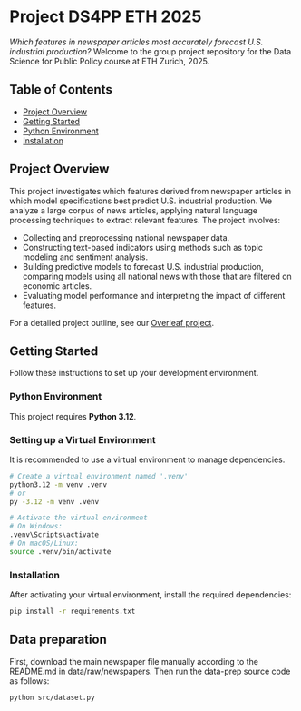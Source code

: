 # Project DS4PP ETH 2025

*Which features in newspaper articles most accurately forecast U.S. industrial production?* Welcome to the group project repository for the Data Science for Public Policy course at ETH Zurich, 2025.

## Table of Contents

- [Project Overview](#project-overview)
- [Getting Started](#getting-started)
- [Python Environment](#python-environment)
- [Installation](#installation)

## Project Overview

This project investigates which features derived from newspaper articles in which model specifications best predict U.S. industrial production. We analyze a large corpus of news articles, applying natural language processing techniques to extract relevant features. The project involves:

- Collecting and preprocessing national newspaper data.
- Constructing text-based indicators using methods such as topic modeling and sentiment analysis.
- Building predictive models to forecast U.S. industrial production, comparing models using all national news with those that are filtered on economic articles.
- Evaluating model performance and interpreting the impact of different features.

For a detailed project outline, see our [Overleaf project](https://www.overleaf.com/project/67fd24e6b55bac29453657d7).

## Getting Started

Follow these instructions to set up your development environment.

### Python Environment

This project requires **Python 3.12**.

### Setting up a Virtual Environment

It is recommended to use a virtual environment to manage dependencies.

```bash
# Create a virtual environment named '.venv'
python3.12 -m venv .venv
# or
py -3.12 -m venv .venv

# Activate the virtual environment
# On Windows:
.venv\Scripts\activate
# On macOS/Linux:
source .venv/bin/activate
```

### Installation

After activating your virtual environment, install the required dependencies:

```bash
pip install -r requirements.txt
```

## Data preparation

First, download the main newspaper file manually according to the README.md in data/raw/newspapers. Then run the data-prep source code as follows:

```bash
python src/dataset.py
```